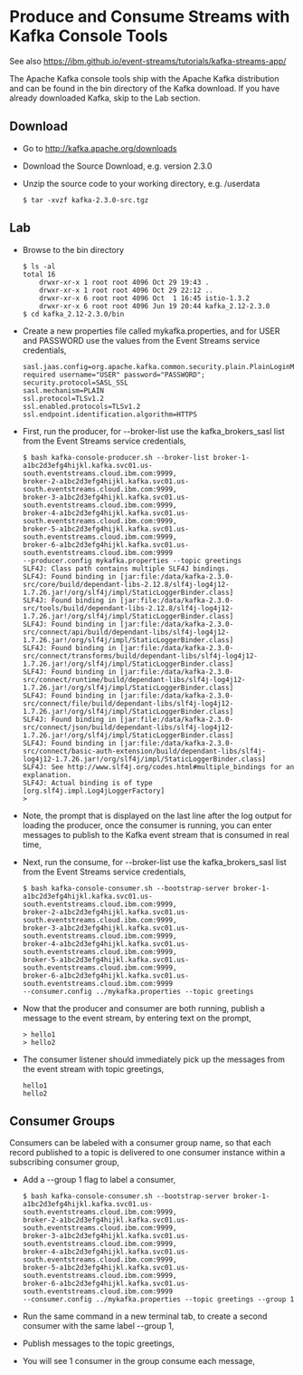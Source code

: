 # Produce and Consume Streams with Kafka Console Tools

See also https://ibm.github.io/event-streams/tutorials/kafka-streams-app/

The Apache Kafka console tools ship with the Apache Kafka distribution and can be found in the bin directory of the Kafka download. If you have already downloaded Kafka, skip to the Lab section.

## Download

* Go to http://kafka.apache.org/downloads
* Download the Source Download, e.g. version 2.3.0
* Unzip the source code to your working directory, e.g. /userdata

    ```console
    $ tar -xvzf kafka-2.3.0-src.tgz
    ```

## Lab

* Browse to the bin directory

	```console
	$ ls -al 
	total 16
        drwxr-xr-x 1 root root 4096 Oct 29 19:43 .
        drwxr-xr-x 1 root root 4096 Oct 29 22:12 ..
        drwxr-xr-x 6 root root 4096 Oct  1 16:45 istio-1.3.2
        drwxr-xr-x 6 root root 4096 Jun 19 20:44 kafka_2.12-2.3.0
	$ cd kafka_2.12-2.3.0/bin
	```

* Create a new properties file called mykafka.properties, and for USER and PASSWORD use the values from the Event Streams service credentials,
  

	```text
	sasl.jaas.config=org.apache.kafka.common.security.plain.PlainLoginModule required username="USER" password="PASSWORD";
	security.protocol=SASL_SSL
	sasl.mechanism=PLAIN
	ssl.protocol=TLSv1.2
	ssl.enabled.protocols=TLSv1.2
	ssl.endpoint.identification.algorithm=HTTPS
	```

* First, run the producer, for --broker-list use the kafka_brokers_sasl list from the Event Streams service credentials,

	```console
	$ bash kafka-console-producer.sh --broker-list broker-1-a1bc2d3efg4hijkl.kafka.svc01.us-south.eventstreams.cloud.ibm.com:9999,
	broker-2-a1bc2d3efg4hijkl.kafka.svc01.us-south.eventstreams.cloud.ibm.com:9999,
	broker-3-a1bc2d3efg4hijkl.kafka.svc01.us-south.eventstreams.cloud.ibm.com:9999,
	broker-4-a1bc2d3efg4hijkl.kafka.svc01.us-south.eventstreams.cloud.ibm.com:9999,
	broker-5-a1bc2d3efg4hijkl.kafka.svc01.us-south.eventstreams.cloud.ibm.com:9999,
	broker-6-a1bc2d3efg4hijkl.kafka.svc01.us-south.eventstreams.cloud.ibm.com:9999
	--producer.config mykafka.properties --topic greetings
	SLF4J: Class path contains multiple SLF4J bindings.
	SLF4J: Found binding in [jar:file:/data/kafka-2.3.0-src/core/build/dependant-libs-2.12.8/slf4j-log4j12-1.7.26.jar!/org/slf4j/impl/StaticLoggerBinder.class]
	SLF4J: Found binding in [jar:file:/data/kafka-2.3.0-src/tools/build/dependant-libs-2.12.8/slf4j-log4j12-1.7.26.jar!/org/slf4j/impl/StaticLoggerBinder.class]
	SLF4J: Found binding in [jar:file:/data/kafka-2.3.0-src/connect/api/build/dependant-libs/slf4j-log4j12-1.7.26.jar!/org/slf4j/impl/StaticLoggerBinder.class]
	SLF4J: Found binding in [jar:file:/data/kafka-2.3.0-src/connect/transforms/build/dependant-libs/slf4j-log4j12-1.7.26.jar!/org/slf4j/impl/StaticLoggerBinder.class]
	SLF4J: Found binding in [jar:file:/data/kafka-2.3.0-src/connect/runtime/build/dependant-libs/slf4j-log4j12-1.7.26.jar!/org/slf4j/impl/StaticLoggerBinder.class]
	SLF4J: Found binding in [jar:file:/data/kafka-2.3.0-src/connect/file/build/dependant-libs/slf4j-log4j12-1.7.26.jar!/org/slf4j/impl/StaticLoggerBinder.class]
	SLF4J: Found binding in [jar:file:/data/kafka-2.3.0-src/connect/json/build/dependant-libs/slf4j-log4j12-1.7.26.jar!/org/slf4j/impl/StaticLoggerBinder.class]
	SLF4J: Found binding in [jar:file:/data/kafka-2.3.0-src/connect/basic-auth-extension/build/dependant-libs/slf4j-log4j12-1.7.26.jar!/org/slf4j/impl/StaticLoggerBinder.class]
	SLF4J: See http://www.slf4j.org/codes.html#multiple_bindings for an explanation.
	SLF4J: Actual binding is of type [org.slf4j.impl.Log4jLoggerFactory]
	>
	```

* Note, the prompt that is displayed on the last line after the log output for loading the producer, once the consumer is running, you can enter messages to publish to the Kafka event stream that is consumed in real time,
* Next, run the consume, for --broker-list use the kafka_brokers_sasl list from the Event Streams service credentials,

	```console
	$ bash kafka-console-consumer.sh --bootstrap-server broker-1-a1bc2d3efg4hijkl.kafka.svc01.us-south.eventstreams.cloud.ibm.com:9999,
	broker-2-a1bc2d3efg4hijkl.kafka.svc01.us-south.eventstreams.cloud.ibm.com:9999,
	broker-3-a1bc2d3efg4hijkl.kafka.svc01.us-south.eventstreams.cloud.ibm.com:9999,
	broker-4-a1bc2d3efg4hijkl.kafka.svc01.us-south.eventstreams.cloud.ibm.com:9999,
	broker-5-a1bc2d3efg4hijkl.kafka.svc01.us-south.eventstreams.cloud.ibm.com:9999,
	broker-6-a1bc2d3efg4hijkl.kafka.svc01.us-south.eventstreams.cloud.ibm.com:9999 
	--consumer.config ../mykafka.properties --topic greetings
	```

* Now that the producer and consumer are both running, publish a message to the event stream, by entering text on the prompt,

	```console
	> hello1
	> hello2
	```

* The consumer listener should immediately pick up the messages from the event stream with topic greetings, 

	```console
	hello1
	hello2
	```

## Consumer Groups

Consumers can be labeled with a consumer group name, so that each record published to a topic is delivered to one consumer instance within a subscribing consumer group,

* Add a --group 1 flag to label a consumer,

	```console
	$ bash kafka-console-consumer.sh --bootstrap-server broker-1-a1bc2d3efg4hijkl.kafka.svc01.us-south.eventstreams.cloud.ibm.com:9999,
	broker-2-a1bc2d3efg4hijkl.kafka.svc01.us-south.eventstreams.cloud.ibm.com:9999,
	broker-3-a1bc2d3efg4hijkl.kafka.svc01.us-south.eventstreams.cloud.ibm.com:9999,
	broker-4-a1bc2d3efg4hijkl.kafka.svc01.us-south.eventstreams.cloud.ibm.com:9999,
	broker-5-a1bc2d3efg4hijkl.kafka.svc01.us-south.eventstreams.cloud.ibm.com:9999,
	broker-6-a1bc2d3efg4hijkl.kafka.svc01.us-south.eventstreams.cloud.ibm.com:9999 
	--consumer.config ../mykafka.properties --topic greetings --group 1
	```

* Run the same command in a new terminal tab, to create a second consumer with the same label --group 1,
* Publish messages to the topic greetings,
* You will see 1 consumer in the group consume each message,
